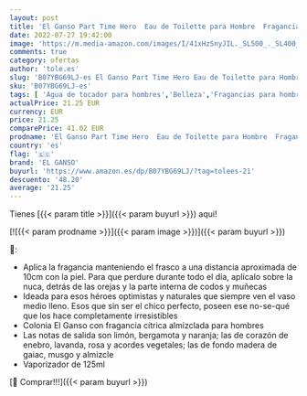 ```yaml
---
layout: post
title: 'El Ganso Part Time Hero  Eau de Toilette para Hombre  Fragancia Cítrica Almizclada  125 ml con Vaporizador'
date: 2022-07-27 19:42:00
image: 'https://m.media-amazon.com/images/I/41xHzSnyJIL._SL500_._SL400_.jpg'
comments: true
category: ofertas
author: 'tole.es'
slug: 'B07YBG69LJ-es El Ganso Part Time Hero Eau de Toilette para Hombre...'
sku: 'B07YBG69LJ-es'
tags: [ 'Agua de tocador para hombres','Belleza','Fragancias para hombres','Perfumes y fragancias','de','eau','el ganso','toilette','🇪🇸', ]
actualPrice: 21.25 EUR
currency: EUR
price: 21.25
comparePrice: 41.02 EUR
prodname: 'El Ganso Part Time Hero  Eau de Toilette para Hombre  Fragancia Cítrica Almizclada  125 ml con Vaporizador'
country: 'es'
flag: '🇪🇸'
brand: 'EL GANSO'
buyurl: 'https://www.amazon.es/dp/B07YBG69LJ/?tag=tolees-21'
descuento: '48.20'
average: '21.25'
---
```


Tienes [{{< param title >}}]({{< param buyurl >}}) aqui!

[![{{< param prodname >}}]({{< param image >}})]({{< param buyurl >}})

🔎:

- Aplica la fragancia manteniendo el frasco a una distancia aproximada de 10cm con la piel. Para que perdure durante todo el día, aplícalo sobre la nuca, detrás de las orejas y la parte interna de codos y muñecas
- Ideada para esos héroes optimistas y naturales que siempre ven el vaso medio lleno. Esos que sin ser el chico perfecto, poseen ese no-se-qué que los hace completamente irresistibles
- Colonia El Ganso con fragancia cítrica almizclada para hombres
- Las notas de salida son limón, bergamota y naranja; las de corazón de enebro, lavanda, rosa y acordes vegetales; las de fondo madera de gaiac, musgo y almizcle
- Vaporizador de 125ml

[🛒 Comprar!!!]({{< param buyurl >}})
